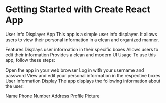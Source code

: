 # Getting Started with Create React App

User Info Displayer App
This app is a simple user info displayer. It allows users to view their personal information in a clean and organized manner.

Features
Displays user information in their specific boxes
Allows users to edit their information
Provides a clean and modern UI
Usage
To use this app, follow these steps:

Open the app in your web browser
Log in with your username and password
View and edit your personal information in the respective boxes
User Information Display
The app displays the following information about the user:

Name
Phone Number
Address
Profile Picture



